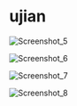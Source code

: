 # ujian
 
![Screenshot_5](https://user-images.githubusercontent.com/101382534/157819162-68a60a4a-1f6b-438d-9b02-04ad509604ea.png)

![Screenshot_6](https://user-images.githubusercontent.com/101382534/157819199-027ab7e6-adab-4b21-a280-35cb6980e08e.png)

![Screenshot_7](https://user-images.githubusercontent.com/101382534/157819239-c3b70e6b-4dc1-4b9e-b54c-cf78ae7016f5.png)

![Screenshot_8](https://user-images.githubusercontent.com/101382534/157819277-e84fee37-1730-4d33-b49a-6dc9d500d162.png)
